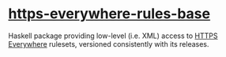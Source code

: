[https-everywhere-rules-base](https://github.com/fmap/https-everywhere-rules-base)
==================================================================================

Haskell package providing low-level (i.e. XML) access to [HTTPS Everywhere][1]
rulesets, versioned consistently with its releases.

  [1]: https://www.eff.org/https-everywhere
